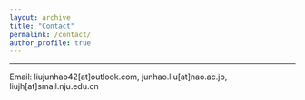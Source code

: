 ```yaml
---
layout: archive
title: "Contact"
permalink: /contact/
author_profile: true
---
```


---

Email: liujunhao42[at]outlook.com, junhao.liu[at]nao.ac.jp, liujh[at]smail.nju.edu.cn

